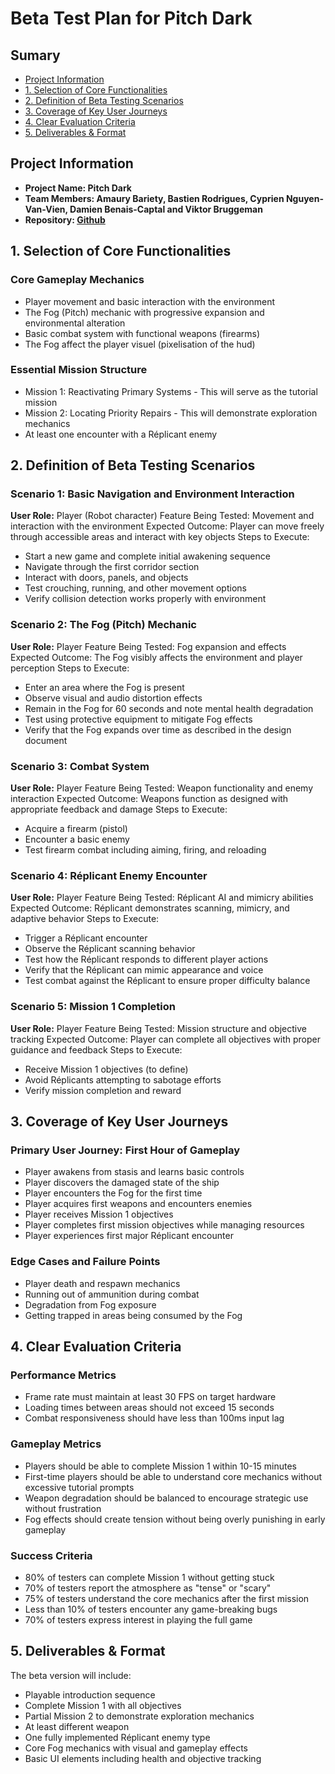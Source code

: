 # Beta Test Plan for Pitch Dark

## Sumary

- [Project Information](#project-information)
- [1. Selection of Core Functionalities](#1-selection-of-core-functionalities)
- [2. Definition of Beta Testing Scenarios](#2-definition-of-beta-testing-scenarios)
- [3. Coverage of Key User Journeys](#3-coverage-of-key-user-journeys)
- [4. Clear Evaluation Criteria](#4-clear-evaluation-criteria)
- [5. Deliverables & Format](#5-deliverables--format)

## Project Information

- **Project Name: Pitch Dark**
- **Team Members: Amaury Bariety, Bastien Rodrigues, Cyprien Nguyen-Van-Vien, Damien Benais-Captal and Viktor Bruggeman**
- **Repository: [Github](https://github.com/Cocotte-Corp/PitchDark)**

## 1. Selection of Core Functionalities

### Core Gameplay Mechanics

- Player movement and basic interaction with the environment
- The Fog (Pitch) mechanic with progressive expansion and environmental alteration
- Basic combat system with functional weapons (firearms)
- The Fog affect the player visuel (pixelisation of the hud)

### Essential Mission Structure

- Mission 1: Reactivating Primary Systems - This will serve as the tutorial mission
- Mission 2: Locating Priority Repairs - This will demonstrate exploration mechanics
- At least one encounter with a Réplicant enemy

## 2. Definition of Beta Testing Scenarios

### Scenario 1: Basic Navigation and Environment Interaction

**User Role:** Player (Robot character) Feature Being Tested: Movement and interaction with the environment Expected Outcome: Player can move freely through accessible areas and interact with key objects Steps to Execute:

- Start a new game and complete initial awakening sequence
- Navigate through the first corridor section
- Interact with doors, panels, and objects
- Test crouching, running, and other movement options
- Verify collision detection works properly with environment

### Scenario 2: The Fog (Pitch) Mechanic

**User Role:** Player Feature Being Tested: Fog expansion and effects Expected Outcome: The Fog visibly affects the environment and player perception Steps to Execute:

- Enter an area where the Fog is present
- Observe visual and audio distortion effects
- Remain in the Fog for 60 seconds and note mental health degradation
- Test using protective equipment to mitigate Fog effects
- Verify that the Fog expands over time as described in the design document

### Scenario 3: Combat System

**User Role:** Player Feature Being Tested: Weapon functionality and enemy interaction Expected Outcome: Weapons function as designed with appropriate feedback and damage Steps to Execute:

- Acquire a firearm (pistol)
- Encounter a basic enemy
- Test firearm combat including aiming, firing, and reloading

### Scenario 4: Réplicant Enemy Encounter

**User Role:** Player Feature Being Tested: Réplicant AI and mimicry abilities Expected Outcome: Réplicant demonstrates scanning, mimicry, and adaptive behavior Steps to Execute:

- Trigger a Réplicant encounter
- Observe the Réplicant scanning behavior
- Test how the Réplicant responds to different player actions
- Verify that the Réplicant can mimic appearance and voice
- Test combat against the Réplicant to ensure proper difficulty balance

### Scenario 5: Mission 1 Completion

**User Role:** Player Feature Being Tested: Mission structure and objective tracking Expected Outcome: Player can complete all objectives with proper guidance and feedback Steps to Execute:

- Receive Mission 1 objectives (to define)
- Avoid Réplicants attempting to sabotage efforts
- Verify mission completion and reward

## 3. Coverage of Key User Journeys

### Primary User Journey: First Hour of Gameplay

- Player awakens from stasis and learns basic controls
- Player discovers the damaged state of the ship
- Player encounters the Fog for the first time
- Player acquires first weapons and encounters enemies
- Player receives Mission 1 objectives
- Player completes first mission objectives while managing resources
- Player experiences first major Réplicant encounter

### Edge Cases and Failure Points

- Player death and respawn mechanics
- Running out of ammunition during combat
- Degradation from Fog exposure
- Getting trapped in areas being consumed by the Fog

## 4. Clear Evaluation Criteria

### Performance Metrics

- Frame rate must maintain at least 30 FPS on target hardware
- Loading times between areas should not exceed 15 seconds
- Combat responsiveness should have less than 100ms input lag

### Gameplay Metrics

- Players should be able to complete Mission 1 within 10-15 minutes
- First-time players should be able to understand core mechanics without excessive tutorial prompts
- Weapon degradation should be balanced to encourage strategic use without frustration
- Fog effects should create tension without being overly punishing in early gameplay

### Success Criteria

- 80% of testers can complete Mission 1 without getting stuck
- 70% of testers report the atmosphere as "tense" or "scary"
- 75% of testers understand the core mechanics after the first mission
- Less than 10% of testers encounter any game-breaking bugs
- 70% of testers express interest in playing the full game

## 5. Deliverables & Format

The beta version will include:

- Playable introduction sequence
- Complete Mission 1 with all objectives
- Partial Mission 2 to demonstrate exploration mechanics
- At least different weapon
- One fully implemented Réplicant enemy type
- Core Fog mechanics with visual and gameplay effects
- Basic UI elements including health and objective tracking
